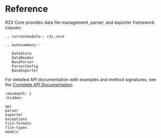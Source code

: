 # Reference

R2X Core provides data file management, parser, and exporter framework classes:

```{eval-rst}
.. currentmodule:: r2x_core

.. autosummary::

   DataStore
   DataReader
   BaseParser
   ParserConfig
   BaseExporter
```

For detailed API documentation with examples and method signatures, see the [Complete API Documentation](./api.md).

```{toctree}
:maxdepth: 1
:hidden:

api
parser
exporter
exceptions
file-formats
file-types
models
```
